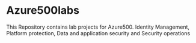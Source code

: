 # Azure500labs
This Repository contains lab projects for Azure500. Identity Management, Platform protection, Data and application security and Security operations
